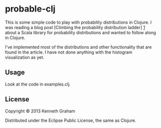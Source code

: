 # probable-clj

This is some simple code to play with probability distributions in Clojure. I was reading a blog post [Climbing the probability distribution ladder]
[1] about a Scala library for probability distributions and wanted to follow along in Clojure.

I've implemented most of the distributions and other functionality that are found in the article. I have
not done anything with the histogram visualization as yet.

## Usage

Look at the code in examples.clj.

## License

Copyright © 2013 Kenneth Graham

Distributed under the Eclipse Public License, the same as Clojure.

[1]: http://jliszka.github.io/2013/08/19/climbing-the-probability-distribution-ladder.html